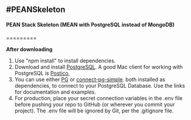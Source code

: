 #PEANSkeleton
---------
#### PEAN Stack Skeleton (MEAN with PostgreSQL instead of MongoDB)
=========

<strong>After downloading</strong>

1. Use "npm install" to install dependencies.
2. Download and install [PostgreSQL](https://www.postgresql.org/ "PostgreSQL"). A good Mac client for working with PostgreSQL is [Postico](https://eggerapps.at/postico/ "Postico"),
3. You can use either [PG](https://www.npmjs.com/package/pg "PG") or [connect-pg-simple](https://www.npmjs.com/package/connect-pg-simple "connect-pg-simple").
both installed as dependencies, to connect to your PostgreSQL Database. Use the links for documentation and examples.
4. For production, place your secret connection variables in the .env file before pushing your repo to GitHub (or wherever you commit your project).
The .env file will be ignored by Git, per the .gitignore file.
